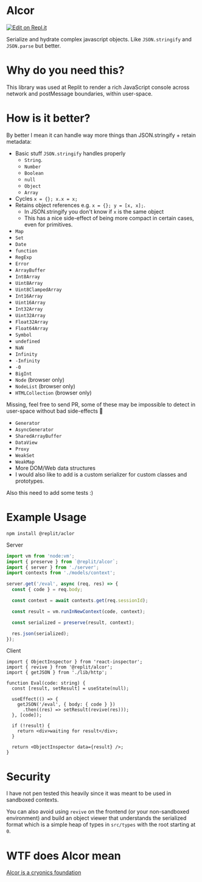 # Alcor

[![Edit on Repl.it](https://replit.com/badge/github/replit/alcor)](https://replit.com/new/github/replit/alcor)

Serialize and hydrate complex javascript objects. Like `JSON.stringify` and `JSON.parse` but better.

# Why do you need this?

This library was used at Replit to render a rich JavaScript console across network and postMessage boundaries,
within user-space.

# How is it better?

By better I mean it can handle way more things than JSON.stringify + retain metadata:

- Basic stuff `JSON.stringify` handles properly
  - `String`.
  - `Number`
  - `Boolean`
  - `null`
  - `Object`
  - `Array`
- Cycles `x = {}; x.x = x;`
- Retains object references e.g. `x = {}; y = [x, x];`.
  - In JSON.stringify you don't know if `x` is the same object
  - This has a nice side-effect of being more compact in certain cases, even for primitives.
- `Map`
- `Set`
- `Date`
- `function`
- `RegExp`
- `Error`
- `ArrayBuffer`
- `Int8Array`
- `Uint8Array`
- `Uint8ClampedArray`
- `Int16Array`
- `Uint16Array`
- `Int32Array`
- `Uint32Array`
- `Float32Array`
- `Float64Array`
- `Symbol`
- `undefined`
- `NaN`
- `Infinity`
- `-Infinity`
- `-0`
- `BigInt`
- `Node` (browser only)
- `NodeList` (browser only)
- `HTMLCollection` (browser only)

Missing, feel free to send PR, some of these may be impossible to detect in user-space without bad side-effects 🤷

- `Generator`
- `AsyncGenerator`
- `SharedArrayBuffer`
- `DataView`
- `Proxy`
- `WeakSet`
- `WeakMap`
- More DOM/Web data structures
- I would also like to add is a custom serializer for custom classes and prototypes.

Also this need to add some tests :)

# Example Usage

`npm install @replit/aclor`

Server

```typescript
import vm from 'node:vm';
import { preserve } from `@replit/alcor`;
import { server } from './server';
import contexts from './models/context';

server.get('/eval', async (req, res) => {
  const { code } = req.body;

  const context = await contexts.get(req.sessionId);

  const result = vm.runInNewContext(code, context);

  const serialized = preserve(result, context);

  res.json(serialized);
});
```

Client

```tsx
import { ObjectInspector } from 'react-inspector';
import { revive } from '@replit/alcor';
import { getJSON } from './lib/http';

function Eval(code: string) {
  const [result, setResult] = useState(null);

  useEffect(() => {
    getJSON('/eval', { body: { code } })
      .then((res) => setResult(revive(res)));
  }, [code]);

  if (!result) {
    return <div>waiting for result</div>;
  }

  return <ObjectInspector data={result} />;
}
```

# Security

I have not pen tested this heavily since it was meant to be used in sandboxed contexts.

You can also avoid using `revive` on the frontend (or your non-sandboxed environment) and build an object viewer
that understands the serialized format which is a simple heap of types in `src/types` with the root starting at `0`.

# WTF does Alcor mean

[Alcor is a cryonics foundation](https://en.wikipedia.org/wiki/Alcor_Life_Extension_Foundation)
